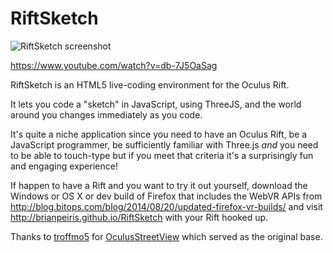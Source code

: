RiftSketch
==========

![RiftSketch screenshot](http://i.imgur.com/aT92cE8.png)

https://www.youtube.com/watch?v=db-7J5OaSag

RiftSketch is an HTML5 live-coding environment for the Oculus Rift.

It lets you code a "sketch" in JavaScript, using ThreeJS, and the world around you changes immediately as you code.

It's quite a niche application since you need to have an Oculus Rift, be a JavaScript programmer, be sufficiently familiar with Three.js *and* you need to be able to touch-type but if you meet that criteria it's a surprisingly fun and engaging experience!

If happen to have a Rift and you want to try it out yourself, download the Windows or OS X or dev build of Firefox that includes the WebVR APIs from http://blog.bitops.com/blog/2014/08/20/updated-firefox-vr-builds/ and visit http://brianpeiris.github.io/RiftSketch with your Rift hooked up.

Thanks to [troffmo5](https://github.com/troffmo5) for [
OculusStreetView](https://github.com/troffmo5/OculusStreetView) which served as the original base.
